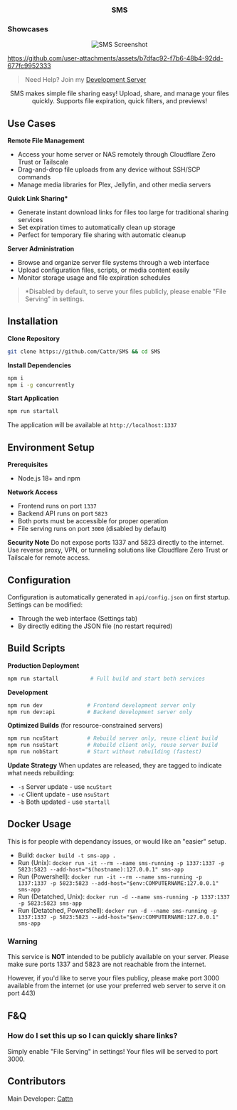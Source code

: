 <h3 align="center">
    <strong>SMS</strong>
</h3>

### Showcases

<p align="center">
    <img src="https://play.maple.music/SMS/uploads/Screenshot%202025-06-21%20225628.png" alt="SMS Screenshot">
</p>

https://github.com/user-attachments/assets/b7dfac92-f7b6-48b4-92dd-677fc9952333

> Need Help? Join my [Development Server](https://discord.gg/Wxrp73HVj4)

<p align="center">
    SMS makes simple file sharing easy! Upload, share, and manage your files quickly. Supports file expiration, quick filters, and previews!
</p>

## Use Cases

**Remote File Management**
- Access your home server or NAS remotely through Cloudflare Zero Trust or Tailscale
- Drag-and-drop file uploads from any device without SSH/SCP commands
- Manage media libraries for Plex, Jellyfin, and other media servers

**Quick Link Sharing\***
- Generate instant download links for files too large for traditional sharing services
- Set expiration times to automatically clean up storage
- Perfect for temporary file sharing with automatic cleanup

**Server Administration**
- Browse and organize server file systems through a web interface
- Upload configuration files, scripts, or media content easily
- Monitor storage usage and file expiration schedules

> *Disabled by default, to serve your files publicly, please enable "File Serving" in settings.

## Installation

**Clone Repository**
```bash
git clone https://github.com/Cattn/SMS && cd SMS
```

**Install Dependencies**
```bash
npm i
npm i -g concurrently
```

**Start Application**
```bash
npm run startall
```

The application will be available at `http://localhost:1337`

## Environment Setup

**Prerequisites**
- Node.js 18+ and npm

**Network Access**
- Frontend runs on port `1337`
- Backend API runs on port `5823`
- Both ports must be accessible for proper operation
- File serving runs on port ``3000`` (disabled by default)

**Security Note**
Do not expose ports 1337 and 5823 directly to the internet. Use reverse proxy, VPN, or tunneling solutions like Cloudflare Zero Trust or Tailscale for remote access.

## Configuration

Configuration is automatically generated in `api/config.json` on first startup. Settings can be modified:
- Through the web interface (Settings tab)
- By directly editing the JSON file (no restart required)

## Build Scripts

**Production Deployment**
```bash
npm run startall          # Full build and start both services
```

**Development**
```bash
npm run dev              # Frontend development server only
npm run dev:api          # Backend development server only
```

**Optimized Builds** (for resource-constrained servers)
```bash
npm run ncuStart         # Rebuild server only, reuse client build
npm run nsuStart         # Rebuild client only, reuse server build  
npm run nobStart         # Start without rebuilding (fastest)
```

**Update Strategy**
When updates are released, they are tagged to indicate what needs rebuilding:
- `-s` Server update - use `ncuStart`
- `-c` Client update - use `nsuStart` 
- `-b` Both updated - use `startall`

## Docker Usage
This is for people with dependancy issues, or would like an "easier" setup.

- Build: ``docker build -t sms-app .``
- Run (Unix): ``docker run -it --rm --name sms-running -p 1337:1337 -p 5823:5823 --add-host="$(hostname):127.0.0.1" sms-app``
- Run (Powershell): ``docker run -it --rm --name sms-running -p 1337:1337 -p 5823:5823 --add-host="$env:COMPUTERNAME:127.0.0.1" sms-app``
- Run (Detatched, Unix): ``docker run -d --name sms-running -p 1337:1337 -p 5823:5823 sms-app``
- Run (Detatched, Powershell): ``docker run -d --name sms-running -p 1337:1337 -p 5823:5823 --add-host="$env:COMPUTERNAME:127.0.0.1" sms-app``

### Warning

This service is **NOT** intended to be publicly available on your server. Please make sure ports 1337 and 5823 are not reachable from the internet.

However, if you'd like to serve your files publicy, please make port 3000 available from the internet (or use your preferred web server to serve it on port 443)

## F&Q

### How do I set this up so I can quickly share links?

Simply enable "File Serving" in settings! Your files will be served to port 3000.

## Contributors

Main Developer: [Cattn](https://github.com/Cattn/)
